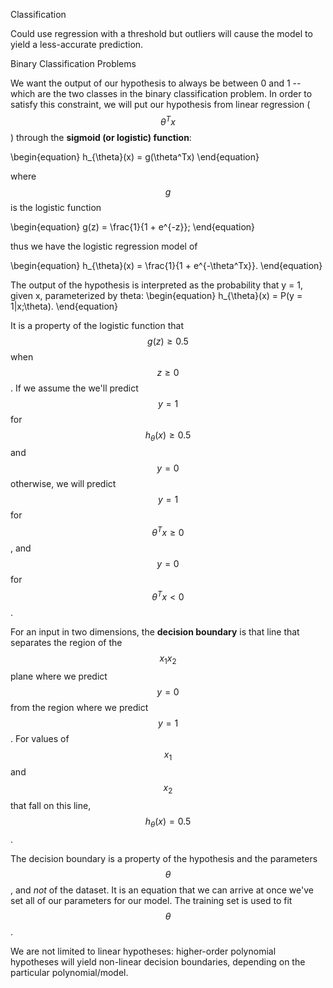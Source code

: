 Classification


Could use regression with a threshold but outliers will cause the model to yield a less-accurate prediction.

Binary Classification Problems

We want the output of our hypothesis to always be between 0 and 1 -- which are the two classes in the binary classification problem. In order to satisfy this constraint, we will put our hypothesis from linear regression ($$\theta^Tx$$) through the **sigmoid (or logistic) function**:

\begin{equation}
  h_{\theta}(x) = g(\theta^Tx)
\end{equation}

where $$g$$ is the logistic function

\begin{equation}
  g(z) = \frac{1}{1 + e^{-z}};
\end{equation}

thus we have the logistic regression model of

\begin{equation}
  h_{\theta}(x) = \frac{1}{1 + e^{-\theta^Tx}}.
\end{equation}

The output of the hypothesis is interpreted as the probability that y = 1, given x, parameterized by theta:
\begin{equation}
  h_{\theta}(x) = P(y = 1|x;\theta).
\end{equation}

It is a property of the logistic function that $$g(z) \geq 0.5$$ when $$z \geq 0$$. If we assume the we'll predict $$y = 1$$ for $$h_{\theta}(x) \geq 0.5$$ and $$y = 0$$ otherwise, we will predict $$y = 1$$ for $$\theta^Tx \geq 0$$, and $$y = 0$$ for $$\theta^Tx < 0$$.

For an input in two dimensions, the **decision boundary** is that line that separates the region of the $$x_1x_2$$ plane where we predict $$y = 0$$ from the region where we predict $$y = 1$$. For values of $$x_1$$ and $$x_2$$ that fall on this line, $$h_{\theta}(x) = 0.5$$.

The decision boundary is a property of the hypothesis and the parameters $$\theta$$, and *not* of the dataset. It is an equation that we can arrive at once we've set all of our parameters for our model. The training set is used to fit $$\theta$$.

We are not limited to linear hypotheses: higher-order polynomial hypotheses will yield non-linear decision boundaries, depending on the particular polynomial/model.